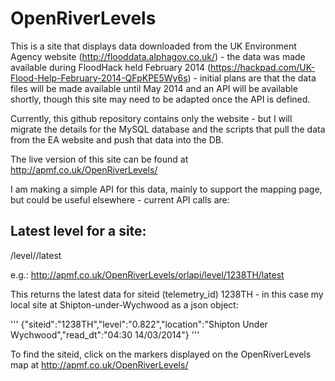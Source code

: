OpenRiverLevels
===============

This is a site that displays data downloaded from the UK Environment Agency website (http://flooddata.alphagov.co.uk/) - the data was made available during FloodHack held February 2014 (https://hackpad.com/UK-Flood-Help-February-2014-QFpKPE5Wy6s) - initial plans are that the data files will be made available until May 2014 and an API will be available shortly, though this site may need to be adapted once the API is defined.

Currently, this github repository contains only the website - but I will migrate the details for the MySQL database and the scripts that pull the data from the EA website and push that data into the DB.

The live version of this site can be found at http://apmf.co.uk/OpenRiverLevels/

I am making a simple API for this data, mainly to support the mapping page, but could be useful elsewhere - current API calls are:

## Latest level for a site:

/level/<SITEID>/latest

e.g.: http://apmf.co.uk/OpenRiverLevels/orlapi/level/1238TH/latest

This returns the latest data for siteid (telemetry_id) 1238TH - in this case my local site at Shipton-under-Wychwood as a json object:

'''
{"siteid":"1238TH","level":"0.822","location":"Shipton Under Wychwood","read_dt":"04:30 14\/03\/2014"}
'''

To find the siteid, click on the markers displayed on the OpenRiverLevels map at http://apmf.co.uk/OpenRiverLevels/
